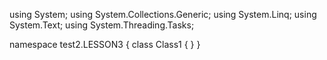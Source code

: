 ﻿using System;
using System.Collections.Generic;
using System.Linq;
using System.Text;
using System.Threading.Tasks;

namespace test2.LESSON3
{
    class Class1
    {
    }
}
